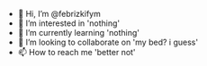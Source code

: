 - 👋 Hi, I’m @febrizkifym
- 👀 I’m interested in 'nothing'
- 🌱 I’m currently learning 'nothing'
- 💞️ I’m looking to collaborate on 'my bed? i guess'
- 📫 How to reach me 'better not'

<!---
febrizkifym/febrizkifym is a ✨ special ✨ repository because its `README.md` (this file) appears on your GitHub profile.
You can click the Preview link to take a look at your changes.
--->
